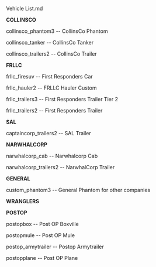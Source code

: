 Vehicle List.md

**COLLINSCO**

collinsco_phantom3 -- CollinsCo Phantom

collinsco_tanker -- CollinsCo Tanker

collinsco_trailers2 -- CollinsCo Trailer

**FRLLC**

frllc_firesuv -- First Responders Car

frllc_hauler2 -- FRLLC Hauler Custom

frllc_trailers3 -- First Responders Trailer Tier 2

frllc_trailers2 -- First Responders Trailer

**SAL**

captaincorp_trailers2 -- SAL Trailer

**NARWHALCORP**

narwhalcorp_cab -- Narwhalcorp Cab

narwhalcorp_trailers2 -- NarwhalCorp Trailer

**GENERAL**

custom_phantom3 -- General Phantom for other companies

**WRANGLERS**


**POSTOP**

postopbox -- Post OP Boxville

postopmule -- Post OP Mule

postop_armytrailer -- Postop Armytrailer

postopplane -- Post OP Plane
